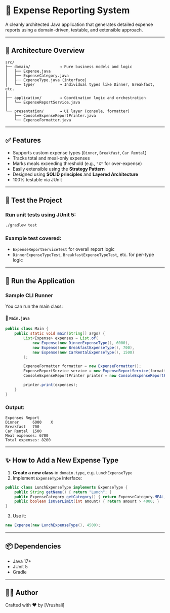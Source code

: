 # 🧾 Expense Reporting System

A cleanly architected Java application that generates detailed expense reports using a 
domain-driven, testable, and extensible approach.

---

## 🧱 Architecture Overview

```
src/
├── domain/             → Pure business models and logic
│   ├── Expense.java
│   ├── ExpenseCategory.java
│   ├── ExpenseType.java (interface)
│   └── type/           → Individual types like Dinner, Breakfast, etc.
│
├── application/        → Coordination logic and orchestration
│   └── ExpenseReportService.java
│
└── presentation/       → UI layer (console, formatter)
    ├── ConsoleExpenseReportPrinter.java
    └── ExpenseFormatter.java
```

---

## ✅ Features

* Supports custom expense types (`Dinner`, `Breakfast`, `Car Rental`)
* Tracks total and meal-only expenses
* Marks meals exceeding threshold (e.g., `"X"` for over-expense)
* Easily extensible using the **Strategy Pattern**
* Designed using **SOLID principles** and **Layered Architecture**
* 100% testable via JUnit

---

## 🧪 Test the Project

### Run unit tests using JUnit 5:

```bash
./gradlew test
```

### Example test covered:

* `ExpenseReportServiceTest` for overall report logic
* `DinnerExpenseTypeTest`, `BreakfastExpenseTypeTest`, etc. for per-type logic

---

## 🚀 Run the Application

### Sample CLI Runner

You can run the main class:

#### 📁 `Main.java`

```java
public class Main {
    public static void main(String[] args) {
        List<Expense> expenses = List.of(
            new Expense(new DinnerExpenseType(), 6000),
            new Expense(new BreakfastExpenseType(), 700),
            new Expense(new CarRentalExpenseType(), 1500)
        );

        ExpenseFormatter formatter = new ExpenseFormatter();
        ExpenseReportService service = new ExpenseReportService(formatter);
        ConsoleExpenseReportPrinter printer = new ConsoleExpenseReportPrinter(service);

        printer.print(expenses);
    }
}
```

### Output:

```
Expenses Report
Dinner    	6000	X
Breakfast 	700  	 
Car Rental	1500 	 
Meal expenses: 6700
Total expenses: 8200
```

---

## ✨ How to Add a New Expense Type

1. **Create a new class** in `domain.type`, e.g. `LunchExpenseType`
2. Implement `ExpenseType` interface:

```java
public class LunchExpenseType implements ExpenseType {
    public String getName() { return "Lunch"; }
    public ExpenseCategory getCategory() { return ExpenseCategory.MEAL; }
    public boolean isOverLimit(int amount) { return amount > 4000; }
}
```

3. Use it:

```java
new Expense(new LunchExpenseType(), 4500);
```

---

## 📦 Dependencies

* Java 17+
* JUnit 5
* Gradle

---

## 👨‍💻 Author

Crafted with ❤️ by [Vrushali]
